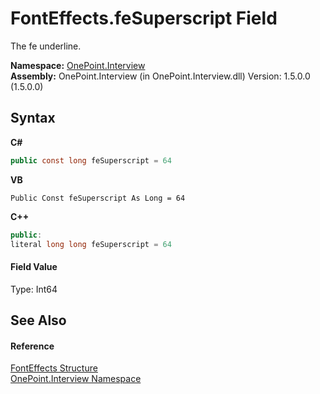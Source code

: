 # FontEffects.feSuperscript Field
 

The fe underline.

**Namespace:**&nbsp;<a href="N_OnePoint_Interview">OnePoint.Interview</a><br />**Assembly:**&nbsp;OnePoint.Interview (in OnePoint.Interview.dll) Version: 1.5.0.0 (1.5.0.0)

## Syntax

**C#**<br />
``` C#
public const long feSuperscript = 64
```

**VB**<br />
``` VB
Public Const feSuperscript As Long = 64
```

**C++**<br />
``` C++
public:
literal long long feSuperscript = 64
```


#### Field Value
Type: Int64

## See Also


#### Reference
<a href="T_OnePoint_Interview_FontEffects">FontEffects Structure</a><br /><a href="N_OnePoint_Interview">OnePoint.Interview Namespace</a><br />